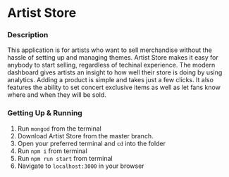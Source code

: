 # Artist Store

### Description
This application is for artists who want to sell merchandise without the hassle of setting up and managing themes. Artist Store makes it easy for anybody to start selling, regardless of techinal experience. The modern dashboard gives artists an insight to how well their store is doing by using analytics. Adding a product is simple and takes just a few clicks. It also features the ability to set concert exclusive items as well as let fans know where and when they will be sold.


### Getting Up & Running
1. Run `mongod` from the terminal
2. Download Artist Store from the master branch.
3. Open your preferred terminal and `cd` into the folder
4. Run `npm i` from terminal
5. Run `npm run start` from terminal
6. Navigate to `localhost:3000` in your browser
